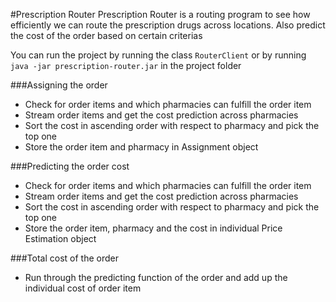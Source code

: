 #Prescription Router
Prescription Router is a routing program to see how efficiently we can route the prescription drugs across locations. 
Also predict the cost of the order based on certain criterias 

You can run the project by running the class `RouterClient` or by running `java -jar prescription-router.jar` in the project folder

###Assigning the order
   - Check for order items and which pharmacies can fulfill the order item
   - Stream order items and get the cost prediction across pharmacies
   - Sort the cost in ascending order with respect to pharmacy and pick the top one
   - Store the order item and pharmacy in Assignment object

###Predicting the order cost
   - Check for order items and which pharmacies can fulfill the order item
   - Stream order items and get the cost prediction across pharmacies
   - Sort the cost in ascending order with respect to pharmacy and pick the top one
   - Store the order item, pharmacy and the cost in individual Price Estimation object
   
###Total cost of the order
   - Run through the predicting function of the order and add up the individual cost of order item